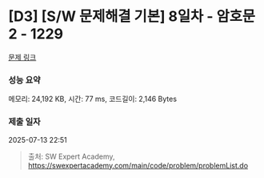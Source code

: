 # [D3] [S/W 문제해결 기본] 8일차 - 암호문2 - 1229 

[문제 링크](https://swexpertacademy.com/main/code/problem/problemDetail.do?contestProbId=AV14yIsqAHYCFAYD) 

### 성능 요약

메모리: 24,192 KB, 시간: 77 ms, 코드길이: 2,146 Bytes

### 제출 일자

2025-07-13 22:51



> 출처: SW Expert Academy, https://swexpertacademy.com/main/code/problem/problemList.do